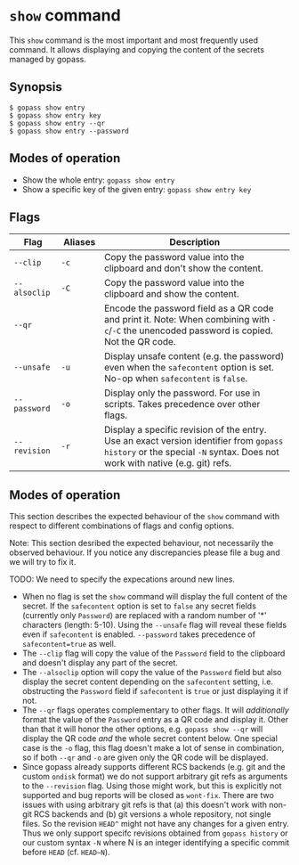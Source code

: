 # `show` command

This `show` command is the most important and most frequently used command.
It allows displaying and copying the content of the secrets managed by gopass.

## Synopsis

```
$ gopass show entry
$ gopass show entry key
$ gopass show entry --qr
$ gopass show entry --password
```

## Modes of operation

* Show the whole entry: `gopass show entry`
* Show a specific key of the given entry: `gopass show entry key`

## Flags

Flag | Aliases | Description
---- | ------- | -----------
`--clip` | `-c` | Copy the password value into the clipboard and don't show the content.
`--alsoclip` | `-C` | Copy the password value into the clipboard and show the content.
`--qr` | | Encode the password field as a QR code and print it. Note: When combining with `-c`/`-C` the unencoded password is copied. Not the QR code.
`--unsafe` | `-u` | Display unsafe content (e.g. the password) even when the `safecontent` option is set. No-op when `safecontent` is `false`.
`--password` | `-o` | Display only the password. For use in scripts. Takes precedence over other flags.
`--revision` | `-r` | Display a specific revision of the entry. Use an exact version identifier from `gopass history` or the special `-N` syntax. Does not work with native (e.g. git) refs.

## Modes of operation

This section describes the expected behaviour of the `show` command with respect to different combinations of flags and config options.

Note: This section desribed the expected behaviour, not necessarily the observed behaviour. If you notice any discrepancies please file a bug and we will try to fix it.

TODO: We need to specify the expecations around new lines.

* When no flag is set the `show` command will display the full content of the secret. If the `safecontent` option is set to `false` any secret fields (currently only `Password`) are replaced with a random number of '*' characters (length: 5-10). Using the `--unsafe` flag will reveal these fields even if `safecontent` is enabled. `--password` takes precedence of `safecontent=true` as well.
* The `--clip` flag will copy the value of the `Password` field to the clipboard and doesn't display any part of the secret.
* The `--alsoclip` option will copy the value of the `Password` field but also display the secret content depending on the `safecontent` setting, i.e. obstructing the `Password` field if `safecontent` is `true` or just displaying it if not.
* The `--qr` flags operates complementary to other flags. It will *additionally* format the value of the `Password` entry as a QR code and display it. Other than that it will honor the other options, e.g. `gopass show --qr` will display the QR code *and* the whole secret content below. One special case is the `-o` flag, this flag doesn't make a lot of sense in combination, so if both `--qr` and `-o` are given only the QR code will be displayed.
* Since gopass already supports different RCS backends (e.g. git and the custom `ondisk` format) we do not support arbitrary git refs as arguments to the `--revision` flag. Using those might work, but this is explicitly not supported and bug reports will be closed as `wont-fix`. There are two issues with using arbitrary git refs is that (a) this doesn't work with non-git RCS backends and (b) git versions a whole repository, not single files. So the revision `HEAD^`
  might not have any changes for a given entry. Thus we only support specifc revisions obtained from `gopass history` or our custom syntax `-N` where N is an integer identifying a specific commit before `HEAD` (cf. `HEAD~N`).
